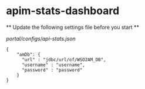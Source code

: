 # apim-stats-dashboard

** Update the following settings file before you start **

_portal/configs/api-stats.json_

````
{
    "amDb": {
      "url" : "jdbc/url/of/WSO2AM_DB",
      "username" : "username",
      "password" : "password"
    }
}

````
